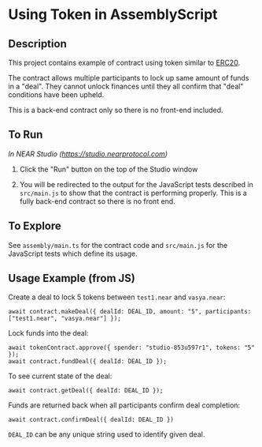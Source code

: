 # Using Token in AssemblyScript

## Description

This project contains example of contract using token similar to [ERC20](https://theethereum.wiki/w/index.php/ERC20_Token_Standard).

The contract allows multiple participants to lock up same amount of funds in a "deal". They cannot unlock finances until they all confirm that "deal" conditions have been upheld.

This is a back-end contract only so there is no front-end included.


## To Run

*In NEAR Studio (https://studio.nearprotocol.com)*

1. Click the "Run" button on the top of the Studio window

2. You will be redirected to the output for the JavaScript tests described in `src/main.js` to show that the contract is performing properly. This is a fully back-end contract so there is no front end.


## To Explore

See `assembly/main.ts` for the contract code and `src/main.js` for the JavaScript tests which define its usage.

## Usage Example (from JS)

Create a deal to lock 5 tokens between <code>test1.near</code> and <code>vasya.near</code>:

```
await contract.makeDeal({ dealId: DEAL_ID, amount: "5", participants: ["test1.near", "vasya.near"] });
```

Lock funds into the deal:
```
await tokenContract.approve({ spender: "studio-853u597r1", tokens: "5" });
await contract.fundDeal({ dealId: DEAL_ID });
```

To see current state of the deal:
```
await contract.getDeal({ dealId: DEAL_ID });
```

Funds are returned back when all participants confirm deal completion:
```
await contract.confirmDeal({ dealId: DEAL_ID })
```
<code>DEAL_ID</code> can be any unique string used to identify given deal.